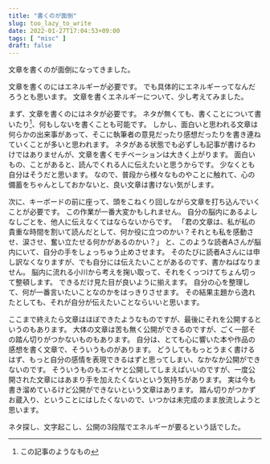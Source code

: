 ```yaml
---
title: "書くのが面倒"
slug: too_lazy_to_write
date: 2022-01-27T17:04:53+09:00
tags: [ "misc" ]
draft: false
---
```


文章を書くのが面倒になってきました。

文章を書くのにはエネルギーが必要です。
でも具体的にエネルギーってなんだろうとも思います。
文章を書くエネルギーについて、少し考えてみました。

まず、文章を書くのにはネタが必要です。
ネタが無くても、書くことについて書いたり[^konokiji]、何もしないを書くことも可能です。
しかし、面白いと思われる文章は何らかの出来事があって、そこに執筆者の意見だったり感想だったりを書き連ねていくことが多いと思われます。
ネタがある状態でも必ずしも記事が書けるわけではありませんが、文章を書くモチベーションは大きく上がります。
面白いもの、ことがあると、読んでくれる人に伝えたいと思うからです。
少なくとも自分はそうだと思います。
なので、普段から様々なものやことに触れて、心の備蓄をちゃんとしておかないと、良い文章は書けない気がします。

次に、キーボードの前に座って、頭をこねくり回しながら文章を打ち込んでいくことが必要です。
この作業が一番大変かもしれません。
自分の脳内にあるよしなしごとを、他人に伝えなくてはならないからです。
「君の文章は、私が私の貴重な時間を割いて読んだとして、何か役に立つのかい？それとも私を感動させ、涙させ、奮い立たせる何かがあるのかい？」
と、このような読者Aさんが脳内にいて、自分の手をしょっちゅう止めさせます。
そのたびに読者Aさんには申し訳なくなりますが、でも自分には伝えたいことがあるのです、書かねばなりません。
脳内に流れる小川から考えを掬い取って、それをくっつけてちょん切って整頓します。
できるだけ見た目が良いように揃えます。
自分の心を整理して、何が一番言いたいことなのかをはっきりさせます。
その結果主題から逸れたとしても、それが自分が伝えたいことならいいと思います。

ここまで終えたら文章はほぼできたようなものですが、最後にそれを公開するというのもあります。
大体の文章は苦も無く公開ができるのですが、ごく一部その踏ん切りがつかないものもあります。
自分は、とても心に響いた本や作品の感想を書く文章で、そういうものがあります。
どうしてももっとうまく書けるはず、もっと自分の感情を表現できるはずと思ってしまい、なかなか公開ができないのです。
そういうものもエイヤと公開してしまえばいいのですが、一度公開された文章にはあまり手を加えたくないという気持ちがあります。
実は今も書き溜めているけど公開ができないという文章はあります。
踏ん切りがつかずお蔵入り、ということにはしたくないので、いつかは未完成のまま放流しようと思います。

ネタ探し、文字起こし、公開の3段階でエネルギーが要るという話でした。

<!-- 注釈 -->
[^konokiji]:この記事のようなもの